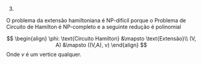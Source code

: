 3.

O problema da extensão hamiltoniana é NP-difícil porque o Problema de Circuito de Hamilton é NP-completo e a seguinte redução é polinomial

$$
\begin{align}
\phi: \text{Circuito Hamilton} &\mapsto \text{Extensão}\\
(V, A) &\mapsto ((V,A), v)
\end{align}
$$
Onde $v$ é um vertice qualquer.